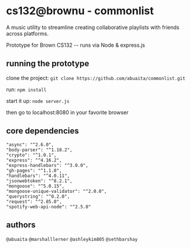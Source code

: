 # cs132@brownu - commonlist

A music utility to streamline creating collaborative playlists with friends across platforms.

Prototype for Brown CS132 -- runs via Node & express.js


## running the prototype

clone the project: `git clone https://github.com/abuaita/commonlist.git`

run: `npm install`

start it up: `node server.js`

then go to localhost:8080 in your favorite browser

## core dependencies
    "async": "^2.6.0",
    "body-parser": "^1.18.2",
    "crypto": "^1.0.1",
    "express": "^4.16.2",
    "express-handlebars": "^3.0.0",
    "gh-pages": "^1.1.0",
    "handlebars": "^4.0.11",
    "jsonwebtoken": "^8.2.1",
    "mongoose": "^5.0.15",
    "mongoose-unique-validator": "^2.0.0",
    "querystring": "^0.2.0",
    "request": "^2.85.0",
    "spotify-web-api-node": "^2.5.0"

## authors

`@abuaita` `@marshalllerner` `@ashleykim805` `@sethbarshay`

